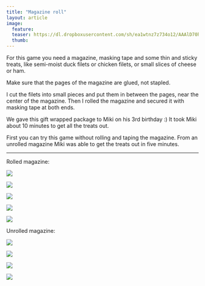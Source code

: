 ```yaml
---
title: "Magazine roll"
layout: article
image:
  feature:
  teaser: https://dl.dropboxusercontent.com/sh/ea1wtnz7z734o12/AAAlD70hkSYFQuTRumHvckjLa/aktivointi/lehtirulla/DSC36316-245px.jpg
  thumb:
---
```


For this game you need a magazine, masking tape and some thin and sticky treats, like semi-moist duck filets or chicken filets, or small slices of cheese or ham.

Make sure that the pages of the magazine are glued, not stapled.

I cut the filets into small pieces and put them in between the pages, near the center of the magazine. Then I rolled the magazine and secured it with masking tape at both ends.

We gave this gift wrapped package to Miki on his 3rd birthday :) It took Miki about 10 minutes to get all the treats out.

First you can try this game without rolling and taping the magazine. From an unrolled magazine Miki was able to get the treats out in five minutes.

---

Rolled magazine:

[![](https://dl.dropboxusercontent.com/sh/ea1wtnz7z734o12/AADUuqWnHIbwDNbXChCaAP7ya/aktivointi/lehtirulla/DSC36316-800px.jpg)](https://dl.dropboxusercontent.com/sh/ea1wtnz7z734o12/AAA0nBm8UgaM6499gh5LxPfka/aktivointi/lehtirulla/DSC36316.jpg)

[![](https://dl.dropboxusercontent.com/sh/ea1wtnz7z734o12/AAAHopiOwj5Hh7Y9ivqmzKUQa/aktivointi/lehtirulla/DSC36330-800px.jpg)](https://dl.dropboxusercontent.com/sh/ea1wtnz7z734o12/AADatWkl-mXhiWjNccwJNalva/aktivointi/lehtirulla/DSC36330.jpg)

[![](https://dl.dropboxusercontent.com/sh/ea1wtnz7z734o12/AAAS8z1N2jjfzZRamac5BcYOa/aktivointi/lehtirulla/DSC36415-800px.jpg)](https://dl.dropboxusercontent.com/sh/ea1wtnz7z734o12/AAANPYdc9THtIMOksIJNOStXa/aktivointi/lehtirulla/DSC36415.jpg)

[![](https://dl.dropboxusercontent.com/sh/ea1wtnz7z734o12/AADtKYEXCfnLSduZ2IcrG1YEa/aktivointi/lehtirulla/DSC36428-800px.jpg)](https://dl.dropboxusercontent.com/sh/ea1wtnz7z734o12/AABIBqFS5HtYWwer4Vc8OJcRa/aktivointi/lehtirulla/DSC36428.jpg)

[![](https://dl.dropboxusercontent.com/sh/ea1wtnz7z734o12/AACN3XInIlWTY2ZMLbPlYMSja/aktivointi/lehtirulla/DSC36439-800px.jpg)](https://dl.dropboxusercontent.com/sh/ea1wtnz7z734o12/AAB_t151ez-BQA9X-PFkoNlUa/aktivointi/lehtirulla/DSC36439.jpg)

Unrolled magazine:

[![](https://dl.dropboxusercontent.com/sh/ea1wtnz7z734o12/AABgBYRl2_nV4WleHa2jAHkDa/aktivointi/lehtirulla/DSC36306-800px.jpg)](https://dl.dropboxusercontent.com/sh/ea1wtnz7z734o12/AABnuDVp3vJR9ZvNnGfKIQ4ga/aktivointi/lehtirulla/DSC36306.jpg)

[![](https://dl.dropboxusercontent.com/sh/ea1wtnz7z734o12/AABw3fDIcWx0Zd-GldtoZ-Eqa/aktivointi/lehtirulla/DSC36181-800px.jpg)](https://dl.dropboxusercontent.com/sh/ea1wtnz7z734o12/AAAmIE0H5YUGiRdfAIsAohDwa/aktivointi/lehtirulla/DSC36181.jpg)

[![](https://dl.dropboxusercontent.com/sh/ea1wtnz7z734o12/AAAiDkOMWhMpsIxWLAsn3vcma/aktivointi/lehtirulla/DSC36120-800px.jpg)](https://dl.dropboxusercontent.com/sh/ea1wtnz7z734o12/AACugPIQ8y7oVuH1OQFz_Fdja/aktivointi/lehtirulla/DSC36120.jpg)

[![](https://dl.dropboxusercontent.com/sh/ea1wtnz7z734o12/AACysUr-iA2CAIIDDzHv4HrCa/aktivointi/lehtirulla/DSC36290-800px.jpg)](https://dl.dropboxusercontent.com/sh/ea1wtnz7z734o12/AADmZ9_BTwM6e9QJaNZ9Y7x2a/aktivointi/lehtirulla/DSC36290.jpg)
